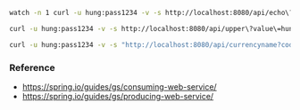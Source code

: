 ```bash
watch -n 1 curl -u hung:pass1234 -v -s http://localhost:8080/api/echo\?ping\=hung
```

```bash
curl -u hung:pass1234 -v -s http://localhost:8080/api/upper\?value\=hung
```

```bash
curl -u hung:pass1234 -v -s "http://localhost:8080/api/currencyname?code=hkd"
```

### Reference

* https://spring.io/guides/gs/consuming-web-service/
* https://spring.io/guides/gs/producing-web-service/


